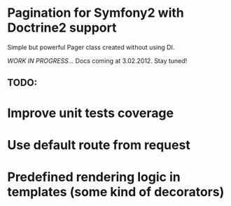 # Pagination for Symfony2 with Doctrine2 support
Simple but powerful Pager class created without using DI.

*WORK IN PROGRESS...*
Docs coming at 3.02.2012. Stay tuned!

## TODO:
# Improve unit tests coverage
# Use default route from request
# Predefined rendering logic in templates (some kind of decorators)